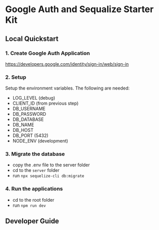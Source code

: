 # Google Auth and Sequalize Starter Kit

## Local Quickstart

### 1. Create Google Auth Application

https://developers.google.com/identity/sign-in/web/sign-in

### 2. Setup

Setup the environment variables. The following are needed:

- LOG_LEVEL (debug)
- CLIENT_ID (from previous step)
- DB_USERNAME
- DB_PASSWORD
- DB_DATABASE
- DB_NAME
- DB_HOST
- DB_PORT (5432)
- NODE_ENV (development)

### 3. Migrate the database

- copy the .env file to the server folder
- cd to the `server` folder
- run `npx sequelize-cli db:migrate`

### 4. Run the applications

- cd to the root folder
- run `npm run dev`

## Developer Guide
